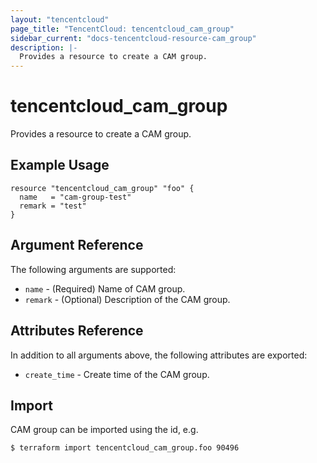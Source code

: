 ```yaml
---
layout: "tencentcloud"
page_title: "TencentCloud: tencentcloud_cam_group"
sidebar_current: "docs-tencentcloud-resource-cam_group"
description: |-
  Provides a resource to create a CAM group.
---
```


# tencentcloud_cam_group

Provides a resource to create a CAM group.

## Example Usage

```hcl
resource "tencentcloud_cam_group" "foo" {
  name   = "cam-group-test"
  remark = "test"
}
```

## Argument Reference

The following arguments are supported:

* `name` - (Required) Name of CAM group.
* `remark` - (Optional) Description of the CAM group.

## Attributes Reference

In addition to all arguments above, the following attributes are exported:

* `create_time` - Create time of the CAM group.


## Import

CAM group can be imported using the id, e.g.

```
$ terraform import tencentcloud_cam_group.foo 90496
```

